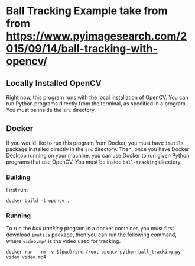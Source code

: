 # Ball Tracking Example take from from https://www.pyimagesearch.com/2015/09/14/ball-tracking-with-opencv/

## Locally Installed OpenCV

Right now, this program runs with the local installation of OpenCV. You can run Python programs directly
from the terminal, as specified in a  program. You must be inside the `src` directory.


## Docker 

If you would like to run this program from Docker, you must have `imutils` package installed
directly in the `src` directory. Then, once you have Docker Desktop running on your machine, 
you can use Docker to run given
Python programs that use OpenCV.  You must be inside `ball-tracking` directory.


### Building
First run:

`docker build -t opencv .`


### Running

To run the *ball tracking* program in a docker container, you must first download `imutils` package, then you can run the following command, where `video.mp4` 
is the video used for tracking.
   
`docker run --rm -v $(pwd)/src:/root opencv python ball_tracking.py --video video.mp4`


